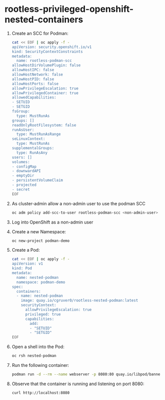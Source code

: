 # rootless-privileged-openshift-nested-containers

1. Create an SCC for Podman:

   ```bash
   cat << EOF | oc apply -f -
   apiVersion: security.openshift.io/v1
   kind: SecurityContextConstraints
   metadata:
     name: rootless-podman-scc
   allowHostDirVolumePlugin: false
   allowHostIPC: false
   allowHostNetwork: false
   allowHostPID: false
   allowHostPorts: false
   allowPrivilegeEscalation: true
   allowPrivilegedContainer: true
   allowedCapabilities:
   - SETUID
   - SETGID
   fsGroup:
     type: MustRunAs
   groups: []
   readOnlyRootFilesystem: false
   runAsUser:
     type: MustRunAsRange
   seLinuxContext:
     type: MustRunAs
   supplementalGroups:
     type: RunAsAny
   users: []
   volumes:
   - configMap
   - downwardAPI
   - emptyDir
   - persistentVolumeClaim
   - projected
   - secret
   EOF
   ```

1. As cluster-admin allow a non-admin user to use the podman SCC

   ```bash
   oc adm policy add-scc-to-user rootless-podman-scc <non-admin-user>
   ```

1. Log into OpenShift as a non-admin user

1. Create a new Namespace:

   ```bash
   oc new-project podman-demo
   ```

1. Create a Pod:

   ```bash
   cat << EOF | oc apply -f -
   apiVersion: v1
   kind: Pod
   metadata:
     name: nested-podman
     namespace: podman-demo
   spec:
     containers:
     - name: nested-podman
       image: quay.io/cgruver0/rootless-nested-podman:latest
       securityContext:
         allowPrivilegeEscalation: true
         privileged: true
         capabilities:
           add:
           - "SETUID"
           - "SETGID"
   EOF
   ```

1. Open a shell into the Pod:

   ```bash
   oc rsh nested-podman
   ```

1. Run the following container:

   ```bash
   podman run -d --rm --name webserver -p 8080:80 quay.io/libpod/banner
   ```

1. Observe that the container is running and listening on port 8080:

   ```bash
   curl http://localhost:8080
   ```

